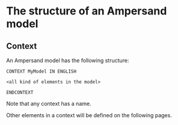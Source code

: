 # The structure of an Ampersand model

## Context
An Ampersand model has the following structure:


```
CONTEXT MyModel IN ENGLISH

<all kind of elements in the model>

ENDCONTEXT
```

Note that any context has a name. 



Other elements in a context will be defined on the following pages.